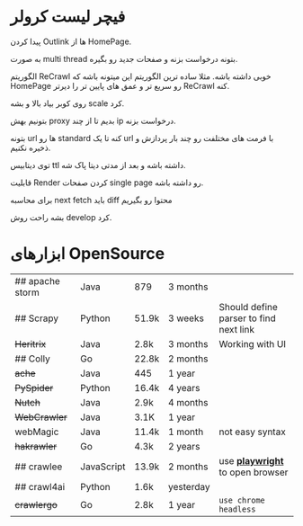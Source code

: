 # فیچر لیست کرولر[](https://docs.mci.dev/display/PF/Crawler#Crawler-فیچرلیستکرولر)

پیدا کردن Outlink ها از HomePage.

به صورت multi thread بتونه درخواست بزنه و صفحات جدید رو بگیره.

الگوریتم ReCrawl خوبی داشته باشه. مثلا ساده ترین الگوریتم این میتونه باشه که HomePage رو سریع تر و عمق های پایین تر را دیرتر ReCrawl کنه.

روی کوبر بیاد بالا و بشه scale کرد. 

بتونیم بهش proxy بدیم تا از چند ip درخواست بزنه.

بتونه url ها رو standard کنه تا یک url با فرمت های مختلفت رو چند بار پردازش و ذخیره نکنیم.

توی دیتابیس ttl داشته باشه و بعد از مدتی دیتا پاک شه.

قابلیت Render کردن صفحات single page رو داشته باشه.

برای محاسبه next fetch باید diff محتوا رو بگیریم 

بشه راحت روش develop کرد.

# ابزارهای OpenSource[](https://docs.mci.dev/display/PF/Crawler#Crawler-ابزارهایOpenSource)

|   |   |   |   |   |
|---|---|---|---|---|
|## apache storm[](https://docs.mci.dev/display/PF/Crawler#Crawler-apachestorm)|Java|879|3 months||
|## Scrapy[](https://docs.mci.dev/display/PF/Crawler#Crawler-Scrapy)|Python|51.9k|3 weeks|Should define parser to find next link|
|~~Heritrix~~|Java|2.8k|3 months|Working with UI|
|## Colly[](https://docs.mci.dev/display/PF/Crawler#Crawler-Colly)|Go|22.8k|2 months||
|~~ache~~|Java|445|1 year||
|~~PySpider~~|Python|16.4k|4 years||
|~~Nutch~~|Java|2.9k|4 months||
|~~WebCrawler~~|Java|3.1K|1 year||
|webMagic|Java|11.4k|1 month|not easy syntax|
|~~hakrawler~~|Go|4.3k|2 years||
|## crawlee[](https://docs.mci.dev/display/PF/Crawler#Crawler-crawlee)|JavaScript|13.9k|2 months|use **[playwright](https://github.com/microsoft/playwright)** to open browser|
|## crawl4ai[](https://docs.mci.dev/display/PF/Crawler#Crawler-crawl4ai)|Python|1.6k|yesterday||
|~~crawlergo~~|Go|2.8k|1 year|`use chrome headless`|
